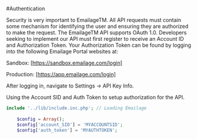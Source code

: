 #Authentication

Security is very important to EmailageTM. All API requests must contain some mechanism for identifying the user and ensuring they are authorized to make the request. The EmailageTM API supports OAuth 1.0.
Developers seeking to implement our API must first register to receive an Account ID and Authorization Token. Your Authorization Token can be found by logging into the following Emailage Portal websites at:

Sandbox:
[https://sandbox.emailage.com/login]

Production:
[https://app.emailage.com/login]

After logging in, navigate to Settings -> API Key Info.

Using the Account SID and Auth Token to setup authorization for the API.

```php
include '../lib/include.inc.php'; // Loading Emailage
	
	$config = Array();
	$config['account_SID'] = 'MYACCOUNTSID';
	$config['auth_token'] = 'MYAUTHTOKEN';
```